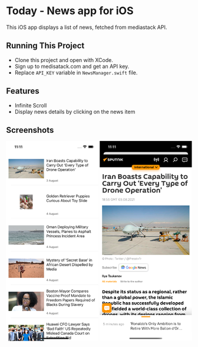 # Today - News app for iOS
This iOS app displays a list of news, fetched from mediastack API. 

## Running This Project
 - Clone this project and open with XCode.
 - Sign up to medisatack.com and get an API key.
 - Replace `API_KEY` variable in `NewsManager.swift` file.

## Features
 - Infinite Scroll
 - Display news details by clicking on the news item

## Screenshots
<div>
  <img src="ss1.png" width=250>
  <img src="ss2.png" width=250>
</div>